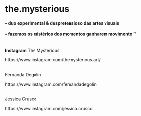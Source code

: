 # the.mysterious

<h4>• duo experimental & despretensioso das artes visuais</h4>
<h4>• fazemos os mistérios dos momentos ganharem movimento ™</h4>
<br>
<b>Instagram</b>
The Mysterious
<p>https://www.instagram.com/themysterious.art/</p><br>
Fernanda Degolin
<p>https://www.instagram.com/fernandadegolin</p><br>
Jessica Crusco
<p>https://www.instagram.com/jessica.crusco</p>
